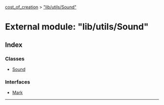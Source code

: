 [cost_of_creation](../README.md) > ["lib/utils/Sound"](../modules/_lib_utils_sound_.md)

# External module: "lib/utils/Sound"

## Index

### Classes

* [Sound](../classes/_lib_utils_sound_.sound.md)

### Interfaces

* [Mark](../interfaces/_lib_utils_sound_.mark.md)

---

